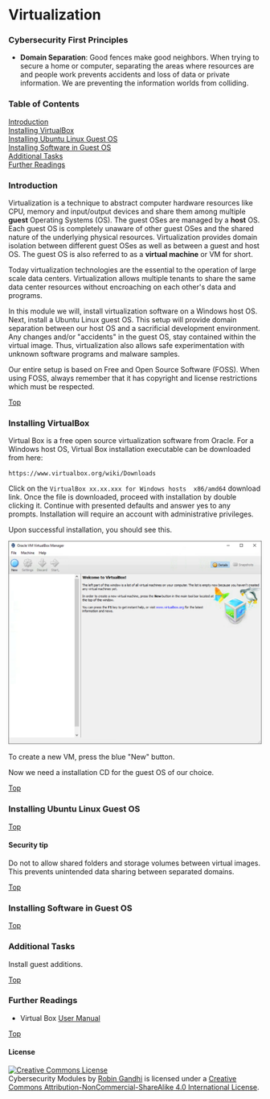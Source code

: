 # Virtualization

### Cybersecurity First Principles
* __Domain Separation__: Good fences make good neighbors. When trying to secure a home or computer, separating the areas where resources are and people work prevents accidents and loss of data or private information. We are preventing the information worlds from colliding.

### Table of Contents
[Introduction](#introduction)  
[Installing VirtualBox](#installing-virtualbox)  
[Installing Ubuntu Linux Guest OS](#installing-ubuntu-linux-guest-os)  
[Installing Software in Guest OS](#[installing-software-in-guest-os)  
[Additional Tasks](#additional-tasks)  
[Further Readings](#further-readings)  


### Introduction

Virtualization is a technique to abstract computer hardware resources like CPU, memory and input/output devices and share them among multiple __guest__ Operating Systems (OS). The guest OSes are managed by a __host__ OS. Each guest OS is completely unaware of other guest OSes and the shared nature of the underlying physical resources. Virtualization provides domain isolation between different guest OSes as well as between a guest and host OS. The guest OS is also referred to as a __virtual machine__ or VM for short.

Today virtualization technologies are the essential to the operation of large scale data centers. Virtualization allows multiple tenants to share the same data center resources without encroaching on each other's data and programs.

In this module we will, install virtualization software on a Windows host OS. Next, install a Ubuntu Linux guest OS. This setup will provide domain separation between our host OS and a sacrificial development environment. Any changes and/or "accidents" in the guest OS, stay contained within the virtual image. Thus, virtualization also allows safe experimentation with unknown software programs and malware samples.

Our entire setup is based on Free and Open Source Software (FOSS). When using FOSS, always remember that it has copyright and license restrictions which must be respected.

[Top](#table-of-contents)

### Installing VirtualBox

Virtual Box is a free open source virtualization software from Oracle. For a Windows host OS, Virtual Box installation executable can be downloaded from here:

```text
https://www.virtualbox.org/wiki/Downloads
```
Click on the `VirtualBox xx.xx.xxx for Windows hosts  x86/amd64` download link. Once the file is downloaded, proceed with installation by double clicking it. Continue with presented defaults and answer yes to any prompts. Installation will require an account with administrative privileges.

Upon successful installation, you should see this.

![start](../img/virtualization/virtualboxstart.png)

To create a new VM, press the blue "New" button.

Now we need a installation CD for the guest OS of our choice.

[Top](#table-of-contents)

### Installing Ubuntu Linux Guest OS


[Top](#table-of-contents)

#### Security tip
Do not to allow shared folders and storage volumes between virtual images. This prevents unintended data sharing between separated domains.

[Top](#table-of-contents)

### Installing Software in Guest OS


[Top](#table-of-contents)

### Additional Tasks

Install guest additions. 

[Top](#table-of-contents)

### Further Readings

* Virtual Box [User Manual](https://www.virtualbox.org/manual/UserManual.html)


[Top](#table-of-contents)

#### License
<a rel="license" href="http://creativecommons.org/licenses/by-nc-sa/4.0/"><img alt="Creative Commons License" style="border-width:0" src="https://i.creativecommons.org/l/by-nc-sa/4.0/88x31.png" /></a><br /><span xmlns:dct="http://purl.org/dc/terms/" property="dct:title">Cybersecurity Modules</span> by <a xmlns:cc="http://creativecommons.org/ns#" href="http://faculty.ist.unomaha.edu/rgandhi/" property="cc:attributionName" rel="cc:attributionURL">Robin Gandhi</a> is licensed under a <a rel="license" href="http://creativecommons.org/licenses/by-nc-sa/4.0/">Creative Commons Attribution-NonCommercial-ShareAlike 4.0 International License</a>.
